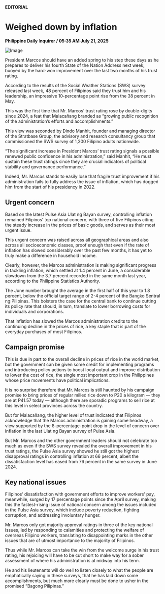 **EDITORIAL**

# Weighed down by inflation

****Philippine Daily Inquirer / 05:35 AM July 21, 2025****

![Image](https://raw.githubusercontent.com/github-jl14/scrapy_api/refs/heads/main/images/editorial07212025.png)

President Marcos should have an added spring to his step these days as he prepares to deliver his fourth State of the Nation Address next week, buoyed by the hard-won improvement over the last two months of his trust rating.

According to the results of the Social Weather Stations (SWS) survey released last week, 48 percent of Filipinos said they trust him and his leadership, an impressive 10-percentage point rise from the 38 percent in May. 

This was the first time that Mr. Marcos’ trust rating rose by double-digits since 2024, a feat that Malacañang branded as “growing public recognition of the administration’s efforts and accomplishments.”

This view was seconded by Dindo Manhit, founder and managing director of the Stratbase Group, the advisory and research consultancy group that commissioned the SWS survey of 1,200 Filipino adults nationwide. 

“The significant increase in President Marcos’ trust rating signals a possible renewed public confidence in his administration,” said Manhit, “He must sustain these trust ratings since they are crucial indicators of political stability and governance performance.”

Indeed, Mr. Marcos stands to easily lose that fragile trust improvement if his administration fails to fully address the issue of inflation, which has dogged him from the start of his presidency in 2022. 

## Urgent concern

Based on the latest Pulse Asia Ulat ng Bayan survey, controlling inflation remained Filipinos’ top national concern, with three of five Filipinos citing the steady increase in the prices of basic goods, and serves as their most urgent issue.

This urgent concern was raised across all geographical areas and also across all socioeconomic classes, proof enough that even if the rate of inflation has slowed considerably over the past few months, it has yet to truly make a difference in household income. 

Clearly, however, the Marcos administration is making significant progress in tackling inflation, which settled at 1.4 percent in June, a considerable slowdown from the 3.7 percent recorded in the same month last year, according to the Philippine Statistics Authority.

The June number brought the average in the first half of this year to 1.8 percent, below the official target range of 2-4 percent of the Bangko Sentral ng Pilipinas. This bolsters the case for the central bank to continue cutting its policy rate that should, in turn, translate to lower borrowing costs for individuals and corporations.

That inflation has slowed the Marcos administration credits to the continuing decline in the prices of rice, a key staple that is part of the everyday purchases of most Filipinos.

## Campaign promise

This is due in part to the overall decline in prices of rice in the world market, but the government can be given some credit for implementing programs and introducing policy actions to boost local output and improve distribution to lower the cost of rice, the single most important crop in the Philippines whose price movements have political implications.

It is no surprise therefore that Mr. Marcos is still haunted by his campaign promise to bring prices of regular milled rice down to P20 a kilogram — they are at P41.57 today — although there are sporadic programs to sell rice at this level in select provinces across the country.

But for Malacañang, the higher level of trust indicated that Filipinos acknowledge that the Marcos administration is gaining some headway, a view supported by the 8-percentage-point drop in the level of concern over inflation in the last Ulat ng Bayan survey of Pulse Asia.

But Mr. Marcos and the other government leaders should not celebrate too much as even if the SWS survey revealed the overall improvement in his trust ratings, the Pulse Asia survey showed he still got the highest disapproval ratings in controlling inflation at 66 percent, albeit the dissatisfaction level has eased from 76 percent in the same survey in June 2024.

## Key national issues

Filipinos’ dissatisfaction with government efforts to improve workers’ pay, meanwhile, surged by 17 percentage points since the April survey, making this the fastest-rising issue of national concern among the issues included in the Pulse Asia survey, which include poverty reduction, fighting corruption, and addressing involuntary hunger.

Mr. Marcos only got majority approval ratings in three of the key national issues, led by responding to calamities and protecting the welfare of overseas Filipino workers, translating to disappointing marks in the other issues that are of utmost importance to the majority of Filipinos. 

Thus while Mr. Marcos can take the win from the welcome surge in his trust rating, his rejoicing will have to be cut short to make way for a sober assessment of where his administration is at midway into his term.

He and his lieutenants will do well to listen closely to what the people are emphatically saying in these surveys, that he has laid down some accomplishments, but much more clearly must be done to usher in the promised “Bagong Pilipinas.”
